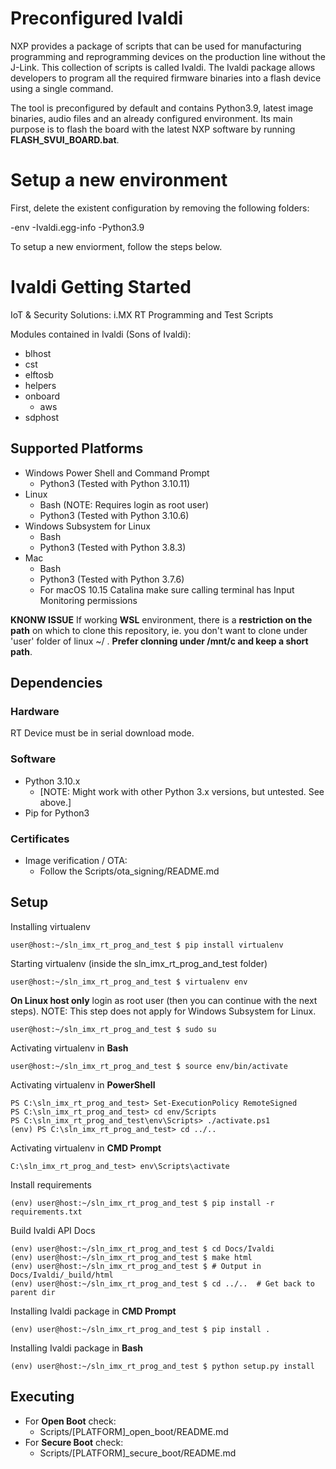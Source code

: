 # Preconfigured Ivaldi

NXP provides a package of scripts that can be used for manufacturing programming and reprogramming
devices on the production line without the J-Link. This collection of scripts is called Ivaldi. The Ivaldi package
allows developers to program all the required firmware binaries into a flash device using a single command.

The tool is preconfigured by default and contains Python3.9, latest image binaries, audio files and an already configured environment.
Its main purpose is to flash the board with the latest NXP software by running **FLASH_SVUI_BOARD.bat**.

# Setup a new environment

First, delete the existent configuration by removing the following folders:

-env
-Ivaldi.egg-info
-Python3.9

To setup a new enviorment, follow the steps below.

# Ivaldi Getting Started

IoT & Security Solutions: i.MX RT Programming and Test Scripts

Modules contained in Ivaldi (Sons of Ivaldi):

- blhost
- cst
- elftosb
- helpers
- onboard
    - aws
- sdphost

## Supported Platforms

- Windows Power Shell and Command Prompt
    - Python3 (Tested with Python 3.10.11)
- Linux
    - Bash (NOTE: Requires login as root user)
    - Python3 (Tested with Python 3.10.6)
- Windows Subsystem for Linux
    - Bash
    - Python3 (Tested with Python 3.8.3)
- Mac
    - Bash
    - Python3 (Tested with Python 3.7.6)
    - For macOS 10.15 Catalina make sure calling terminal has Input Monitoring permissions

**KNONW ISSUE**
If working **WSL** environment, there is a **restriction on the path** on which to clone this repository, ie. you don't want to clone under 'user' folder of linux ~/ .
**Prefer clonning under /mnt/c and keep a short path**.

## Dependencies

### Hardware

RT Device must be in serial download mode.

### Software

- Python 3.10.x
    - [NOTE: Might work with other Python 3.x versions, but untested. See above.]
- Pip for Python3

### Certificates

- Image verification / OTA:
    - Follow the Scripts/ota_signing/README.md

## Setup

Installing virtualenv

```
user@host:~/sln_imx_rt_prog_and_test $ pip install virtualenv
```

Starting virtualenv (inside the sln_imx_rt_prog_and_test folder)

```
user@host:~/sln_imx_rt_prog_and_test $ virtualenv env
```

**On Linux host only** login as root user (then you can continue with the next steps). NOTE: This step does not apply for Windows Subsystem for Linux.

```
user@host:~/sln_imx_rt_prog_and_test $ sudo su
```

Activating virtualenv in **Bash**

```
user@host:~/sln_imx_rt_prog_and_test $ source env/bin/activate
```

Activating virtualenv in **PowerShell**

```
PS C:\sln_imx_rt_prog_and_test> Set-ExecutionPolicy RemoteSigned
PS C:\sln_imx_rt_prog_and_test> cd env/Scripts
PS C:\sln_imx_rt_prog_and_test\env\Scripts> ./activate.ps1
(env) PS C:\sln_imx_rt_prog_and_test> cd ../..
```

Activating virtualenv in **CMD Prompt**

```
C:\sln_imx_rt_prog_and_test> env\Scripts\activate
```

Install requirements

```
(env) user@host:~/sln_imx_rt_prog_and_test $ pip install -r requirements.txt
```

Build Ivaldi API Docs

```
(env) user@host:~/sln_imx_rt_prog_and_test $ cd Docs/Ivaldi
(env) user@host:~/sln_imx_rt_prog_and_test $ make html
(env) user@host:~/sln_imx_rt_prog_and_test $ # Output in Docs/Ivaldi/_build/html
(env) user@host:~/sln_imx_rt_prog_and_test $ cd ../..  # Get back to parent dir
```

Installing Ivaldi package in **CMD Prompt**

```
(env) user@host:~/sln_imx_rt_prog_and_test $ pip install .
```

Installing Ivaldi package in **Bash**

```
(env) user@host:~/sln_imx_rt_prog_and_test $ python setup.py install
```

## Executing

- For **Open Boot** check:
    - Scripts/[PLATFORM]_open_boot/README.md
- For **Secure Boot** check:
    - Scripts/[PLATFORM]_secure_boot/README.md

